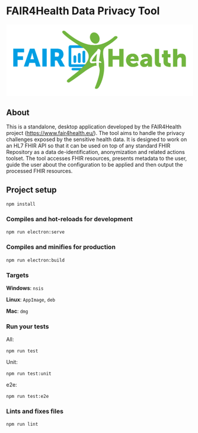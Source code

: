 # FAIR4Health Data Privacy Tool

![alt text](src/assets/FAIR4Health-logo.png)

## About

This is a standalone, desktop application developed by the FAIR4Health project (https://www.fair4health.eu/).
The tool aims to handle the privacy challenges exposed by the sensitive health data.
It is designed to work on an HL7 FHIR API so that it can be used on top of any standard FHIR Repository
as a data de-identification, anonymization and related actions toolset.
The tool accesses FHIR resources, presents metadata to the user, guide the user about the configuration to be
applied and then output the processed FHIR resources.

## Project setup
```
npm install
```

### Compiles and hot-reloads for development
```
npm run electron:serve
```

### Compiles and minifies for production
```
npm run electron:build
```

### Targets

**Windows**: `nsis`

**Linux**: `AppImage`, `deb`

**Mac**: `dmg`

### Run your tests
All:
```
npm run test
```
Unit:
```
npm run test:unit
```
e2e:
```
npm run test:e2e
```

### Lints and fixes files
```
npm run lint
```

